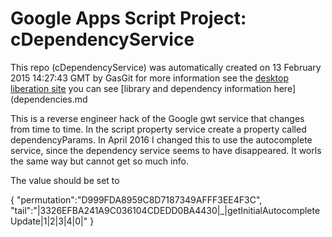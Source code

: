 # Google Apps Script Project: cDependencyService
This repo (cDependencyService) was automatically created on 13 February 2015 14:27:43 GMT by GasGit
for more information see the [desktop liberation site](http://ramblings.mcpher.com/Home/excelquirks/drivesdk/gettinggithubready "desktop liberation")
you can see [library and dependency information here](dependencies.md

This is a reverse engineer hack of the Google gwt service that changes from time to time. In the script property service create a property called dependencyParams. In April 2016 I changed this to use the autocomplete service, since the dependency service seems to have disappeared. It worls the same way but cannot get so much info.

The value should be set to

{
"permutation":"D999FDA8959C8D7187349AFFF3EE4F3C",
"tail":"|3326EFBA241A9C036104CDEDD0BA4430|_|getInitialAutocompleteUpdate|1|2|3|4|0|"
}
